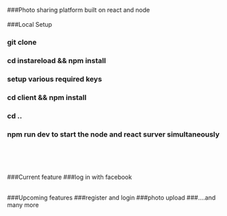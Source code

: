 ###Photo sharing platform built on react and node
<br/>
<br/>
###Local Setup
### git clone
### cd instareload && npm install 
### setup various required keys 
### cd client && npm install
### cd ..
### npm run dev to start the node and react surver simultaneously
<br/>
<br/>
<br/>

###Current feature
###log in with facebook

<br/>
###Upcoming features
###register and login
###photo upload
###....and many more



